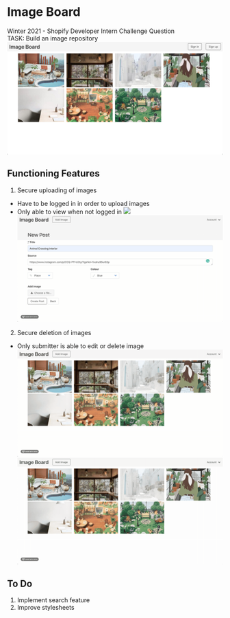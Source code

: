 # Image Board
Winter 2021 - Shopify Developer Intern Challenge Question </br>
TASK: Build an image repository
![](resources/demo/index.png)

## Functioning Features
1. Secure uploading of images
- Have to be logged in in order to upload images
- Only able to view when not logged in 
![](resources/demo/add-image.gif)
![Successful upload](resources/demo/add-image-2.gif)
2. Secure deletion of images
- Only submitter is able to edit or delete image
![Access Control](resources/demo/access-control.gif)
![Successful deletion](resources/demo/delete.gif)

## To Do
1. Implement search feature
2. Improve stylesheets
